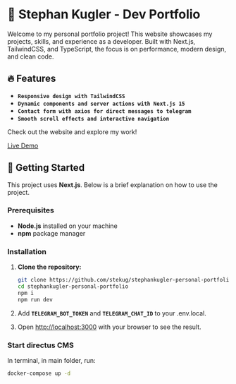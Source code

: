 # 📱 Stephan Kugler - Dev Portfolio

Welcome to my personal portfolio project!
This website showcases my projects, skills, and experience as a developer.
Built with Next.js, TailwindCSS, and TypeScript, the focus is on performance, modern design, and clean code.

## 🔥 Features

- **`Responsive design with TailwindCSS`**
- **`Dynamic components and server actions with Next.js 15`**
- **`Contact form with axios for direct messages to telegram`**
- **`Smooth scroll effects and interactive navigation`**

Check out the website and explore my work!

[Live Demo](https://stephankugler-personal-portfolio.vercel.app/)

## 🚀 Getting Started

This project uses **Next.js**. Below is a brief explanation on how to use the project.

### Prerequisites

- **Node.js** installed on your machine
- **npm** package manager

### Installation

1. **Clone the repository:**

   ```bash
   git clone https://github.com/stekug/stephankugler-personal-portfolio.git
   cd stephankugler-personal-portfolio
   npm i
   npm run dev
   ```

2. Add **`TELEGRAM_BOT_TOKEN`** and **`TELEGRAM_CHAT_ID`** to your .env.local.

3. Open [http://localhost:3000](http://localhost:3000)
   with your browser to see the result.

### Start directus CMS

In terminal, in main folder, run:

```bash
docker-compose up -d
```
